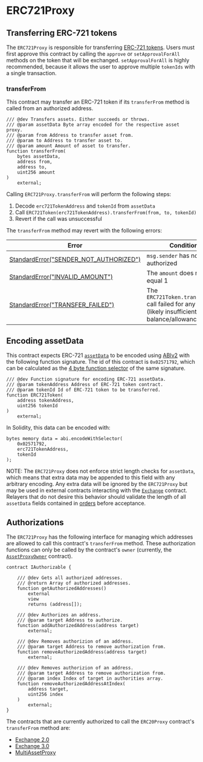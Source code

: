 # ERC721Proxy

## Transferring ERC-721 tokens

The `ERC721Proxy` is responsible for transferring [ERC-721 tokens](https://github.com/ethereum/EIPs/blob/master/EIPS/eip-721.md). Users must first approve this contract by calling the `approve` or `setApprovalForAll` methods on the token that will be exchanged. `setApprovalForAll` is highly recommended, because it allows the user to approve multiple `tokenIds` with a single transaction.

### transferFrom

This contract may transfer an ERC-721 token if its `transferFrom` method is called from an authorized address.

```solidity
/// @dev Transfers assets. Either succeeds or throws.
/// @param assetData Byte array encoded for the respective asset proxy.
/// @param from Address to transfer asset from.
/// @param to Address to transfer asset to.
/// @param amount Amount of asset to transfer.
function transferFrom(
    bytes assetData,
    address from,
    address to,
    uint256 amount
)
    external;
```

Calling `ERC721Proxy.transferFrom` will perform the following steps:

1. Decode `erc721TokenAddress` and `tokenId` from `assetData`
1. Call `ERC721Token(erc721TokenAddress).transferFrom(from, to, tokenId)`
1. Revert if the call was unsuccessful

The `transferFrom` method may revert with the following errors:

| Error                                                                              | Condition                                                                                         |
| ---------------------------------------------------------------------------------- | ------------------------------------------------------------------------------------------------- |
| [StandardError("SENDER_NOT_AUTHORIZED")](../v3/v3-specification.md#standard-error) | `msg.sender` has not been authorized                                                              |
| [StandardError("INVALID_AMOUNT")](../v3/v3-specification.md#standard-error)        | The `amount` does not equal 1                                                                     |
| [StandardError("TRANSFER_FAILED")](../v3/v3-specification.md#standard-error)       | The `ERC721Token.transferFrom` call failed for any reason (likely insufficient balance/allowance) |

## Encoding assetData

This contract expects ERC-721 [`assetData`](../v3/v3-specification.md#assetdata) to be encoded using [ABIv2](http://solidity.readthedocs.io/en/latest/abi-spec.html) with the following function signature. The id of this contract is `0x02571792`, which can be calculated as the [4 byte function selector](https://solidity.readthedocs.io/en/latest/abi-spec.html#function-selector) of the same signature.

```solidity
/// @dev Function signature for encoding ERC-721 assetData.
/// @param tokenAddress Address of ERC-721 token contract.
/// @param tokenId Id of ERC-721 token to be transferred.
function ERC721Token(
    address tokenAddress,
    uint256 tokenId
)
    external;
```

In Solidity, this data can be encoded with:

```solidity
bytes memory data = abi.encodeWithSelector(
    0x02571792,
    erc721TokenAddress,
    tokenId
);
```

NOTE: The `ERC721Proxy` does not enforce strict length checks for `assetData`, which means that extra data may be appended to this field with any arbitrary encoding. Any extra data will be ignored by the `ERC721Proxy` but may be used in external contracts interacting with the [`Exchange`](../v3/v3-specification.md#exchange) contract. Relayers that do not desire this behavior should validate the length of all `assetData` fields contained in [orders](../v3/v3-specification.md#orders) before acceptance.

## Authorizations

The `ERC721Proxy` has the following interface for managing which addresses are allowed to call this contract's `transferFrom` method. These authorization functions can only be called by the contract's `owner` (currently, the [`AssetProxyOwner`](v3/v3-specification.md#assetproxyowner) contract).

```solidity
contract IAuthorizable {

    /// @dev Gets all authorized addresses.
    /// @return Array of authorized addresses.
    function getAuthorizedAddresses()
        external
        view
        returns (address[]);

    /// @dev Authorizes an address.
    /// @param target Address to authorize.
    function addAuthorizedAddress(address target)
        external;

    /// @dev Removes authorizion of an address.
    /// @param target Address to remove authorization from.
    function removeAuthorizedAddress(address target)
        external;

    /// @dev Removes authorizion of an address.
    /// @param target Address to remove authorization from.
    /// @param index Index of target in authorities array.
    function removeAuthorizedAddressAtIndex(
        address target,
        uint256 index
    )
        external;
}
```

The contracts that are currently authorized to call the `ERC20Proxy` contract's `transferFrom` method are:

- [Exchange 2.0](../v2/v2-specification.md#exchange)
- [Exchange 3.0](../v3/v3-specification.md#exchange)
- [MultiAssetProxy](../asset-proxy/multi-asset-proxy.md)
